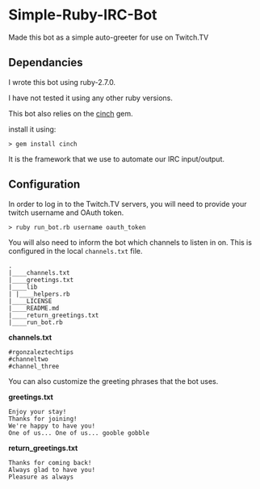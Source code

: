 # Simple-Ruby-IRC-Bot
Made this bot as a simple auto-greeter for use on Twitch.TV

## Dependancies
I wrote this bot using ruby-2.7.0.

I have not tested it using any other ruby versions.

This bot also relies on the [cinch](https://github.com/cinchrb/cinch) gem.

install it using:
```
> gem install cinch
```

It is the framework that we use to automate our IRC input/output.

## Configuration
In order to log in to the Twitch.TV servers, you will need to provide your twitch username and OAuth token.

```
> ruby run_bot.rb username oauth_token
```

You will also need to inform the bot which channels to listen in on. This is configured in the local `channels.txt` file.

```
.
|____channels.txt
|____greetings.txt
|____lib
| |____helpers.rb
|____LICENSE
|____README.md
|____return_greetings.txt
|____run_bot.rb
```

**channels.txt**
```
#rgonzaleztechtips
#channeltwo
#channel_three
```

You can also customize the greeting phrases that the bot uses.

**greetings.txt**
```
Enjoy your stay!
Thanks for joining!
We're happy to have you!
One of us... One of us... gooble gobble

```

**return_greetings.txt**
```
Thanks for coming back!
Always glad to have you!
Pleasure as always

```

